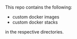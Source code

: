 This repo contains the following:

* custom docker images
* custom docker stacks

in the respective directories.
